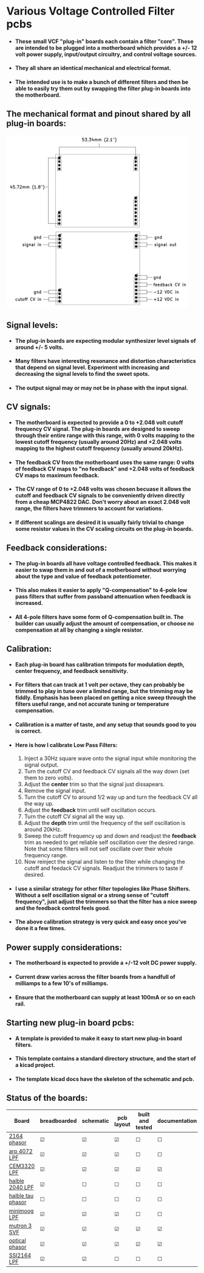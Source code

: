 # Various Voltage Controlled Filter pcbs

- #### These small VCF "plug-in" boards each contain a filter "core". These are intended to be plugged into a motherboard which provides a +/- 12 volt power supply, input/output circuitry, and control voltage sources.
- #### They all share an identical mechanical and electrical format. 
- #### The intended use is to make a bunch of different filters and then be able to easily try them out by swapping the filter plug-in boards into the motherboard.

## The mechanical format and pinout shared by all plug-in boards:
![](assets/standard_format.png)

## Signal levels:
- #### The plug-in boards are expecting modular synthesizer level signals of around +/- 5 volts. 
- #### Many filters have interesting resonance and distortion characteristics that depend on signal level. Experiment with increasing and decreasing the signal levels to find the sweet spots.
- #### The output signal may or may not be in phase with the input signal. 

## CV signals:
- #### The motherboard is expected to provide a 0 to +2.048 volt cutoff frequency CV signal. The plug-in boards are designed to sweep through their entire range with this range, with 0 volts mapping to the lowest cutoff frequency (usually around 20Hz) and +2.048 volts mapping to the highest cutoff frequency (usually around 20kHz).
- #### The feedback CV from the motherboard uses the same range: 0 volts of feedback CV maps to "no feedback" and +2.048 volts of feedback CV maps to maximum feedback.
- #### The CV range of 0 to +2.048 volts was chosen becuase it allows the cutoff and feedback CV signals to be conveniently driven directly from a cheap MCP4822 DAC. Don't worry about an exact 2.048 volt range, the filters have trimmers to account for variations.
- #### If different scalings are desired it is usually fairly trivial to change some resistor values in the CV scaling circuits on the plug-in boards.

## Feedback considerations:
- #### The plug-in boards all have voltage controlled feedback. This makes it easier to swap them in and out of a motherboard without worrying about the type and value of feedback potentiometer. 
- #### This also makes it easier to apply "Q-compensation" to 4-pole low pass filters that suffer from passband attenuation when feedback is increased. 
- #### All 4-pole filters have some form of Q-compensation built in. The builder can usually adjust the amount of compensation, or choose no compensation at all by changing a single resistor.

## Calibration:
- #### Each plug-in board has calibration trimpots for modulation depth, center frequency, and feedback sensitivity.
- #### For filters that can track at 1 volt per octave, they can probably be trimmed to play in tune over a limited range, but the trimming may be fiddly. Emphasis has been placed on getting a nice sweep through the filters useful range, and not accurate tuning or temperature compensation.
- #### Calibration is a matter of taste, and any setup that sounds good to you is correct. 
- #### Here is how I calibrate Low Pass Filters:
    1. Inject a 30Hz square wave onto the signal input while monitoring the signal output.
    2. Turn the cutoff CV and feedback CV signals all the way down (set them to zero volts).
    3. Adjust the **center** trim so that the signal just dissapears.
    4. Remove the signal input.
    5. Turn the cutoff CV to around 1/2 way up and turn the feedback CV all the way up.
    6. Adjust the **feedback** trim until self oscillation occurs.
    7. Turn the cutoff CV signal all the way up.
    8. Adjust the **depth** trim until the frequency of the self oscillation is around 20kHz.
    9. Sweep the cutoff frequency up and down and readjust the **feedback** trim as needed to get reliable self oscillation over the desired range. Note that some filters will not self oscillate over their whole frequency range.
    10. Now reinject the signal and listen to the filter while changing the cutoff and feedack CV signals. Readjust the trimmers to taste if desired.

- #### I use a similar strategy for other filter topologies like Phase Shifters. Without a self oscillation signal or a strong sense of "cutoff frequency", just adjust the trimmers so that the filter has a nice sweep and the feedback control feels good.
- #### The above calibration strategy is very quick and easy once you've done it a few times.


## Power supply considerations:
- #### The motherboard is expected to provide a +/-12 volt DC power supply.
- #### Current draw varies across the filter boards from a handfull of milliamps to a few 10's of milliamps. 
- #### Ensure that the motherboard can supply at least 100mA or so on each rail.

## Starting new plug-in board pcbs:
- #### A template is provided to make it easy to start new plug-in board filters.
- #### This template contains a standard directory structure, and the start of a kicad project.
- #### The template kicad docs have the skeleton of the schematic and pcb.

## Status of the boards:

Board | breadboarded | schematic | pcb layout | built and tested | documentation
------|--------------|-----------|------------|------------------|---------------
[2164 phasor](https://github.com/JordanAceto/VCF_plug_in_boards/tree/master/2164_phasor_plug_in_board)       | &#9745; | &#9745; | &#9745; | &#9744; | &#9744; 
[arp 4072 LPF](https://github.com/JordanAceto/VCF_plug_in_boards/tree/master/arp_4072_LPF_plug_in_board)      | &#9745; | &#9745; | &#9745; | &#9744; | &#9744; 
[CEM3320 LPF](https://github.com/JordanAceto/VCF_plug_in_boards/tree/master/CEM3320_LPF_plug_in_board)       | &#9745; | &#9745; | &#9745; | &#9745; | &#9745; 
[haible 2040 LPF](https://github.com/JordanAceto/VCF_plug_in_boards/tree/master/haible_2040_LPF_plug_in_board)   | &#9745; | &#9744; | &#9744; | &#9744; | &#9744; 
[haible tau phasor](https://github.com/JordanAceto/VCF_plug_in_boards/tree/master/haible_tau_phaser_plug_in_board/kicad_docs) | &#9744; | &#9744; | &#9744; | &#9744; | &#9744; 
[minimoog LPF](https://github.com/JordanAceto/VCF_plug_in_boards/tree/master/minimoog_LPF_plug_in_board)      | &#9745; | &#9745; | &#9745; | &#9744; | &#9744; 
[mutron 3 SVF](https://github.com/JordanAceto/VCF_plug_in_boards/tree/master/mutron_III_plug_in_board)      | &#9745; | &#9745; | &#9745; | &#9745; | &#9745; 
[optical phasor](https://github.com/JordanAceto/VCF_plug_in_boards/tree/master/optical_phasor_plug_in_board)    | &#9745; | &#9745; | &#9745; | &#9745; | &#9745; 
[SSI2164 LPF](https://github.com/JordanAceto/VCF_plug_in_boards/tree/master/SSI2164_4_pole_LPF_plug_in_board)       | &#9745; | &#9745; | &#9744; | &#9744; | &#9744; 